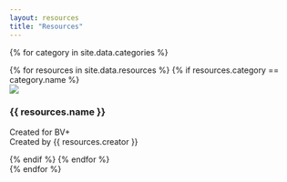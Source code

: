 ```yaml
---
layout: resources
title: "Resources"
---
```

{% for category in site.data.categories %}
<section id="{{ category.name }}" class="resources">
{% for resources in site.data.resources %}
{% if resources.category == category.name %}
  <div class="resource">
    <img src="{{resources.image | prepend: "/assets/images/" | relative_url}}">
    <h3>{{ resources.name }}</h3>
    <p>Created for BV+<br>Created by {{ resources.creator }}</p>
  </div>
{% endif %}
{% endfor %}
</section>
{% endfor %}

